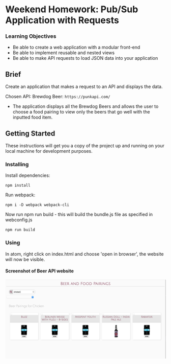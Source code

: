 # Weekend Homework: Pub/Sub Application with Requests

### Learning Objectives

- Be able to create a web application with a modular front-end
- Be able to implement reusable and nested views
- Be able to make API requests to load JSON data into your application

## Brief

Create an application that makes a request to an API and displays the data.

Chosen API: Brewdog Beer: `https://punkapi.com/`

- The application displays all the Brewdog Beers and allows the user to choose a food pairing to view only the beers that go well with the inputted food item.

## Getting Started

These instructions will get you a copy of the project up and running on your local machine for development purposes.

### Installing

Install dependencies:

```
npm install
```

Run webpack:

```
npm i -D webpack webpack-cli
```
Now run npm run build - this will build the bundle.js file as specified in webconfig.js


```
npm run build
```

### Using

In atom, right click on index.html and choose 'open in browser', the website will now be visible.

#### Screenshot of Beer API website

![](images/beer_api.jpg)






